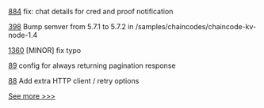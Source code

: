
[884](https://github.com/hyperledger/aries-mobile-agent-react-native/pull/884) fix: chat details for cred and proof notification

[398](https://github.com/hyperledger-labs/fablo/pull/398) Bump semver from 5.7.1 to 5.7.2 in /samples/chaincodes/chaincode-kv-node-1.4

[1360](https://github.com/hyperledger/besu-docs/pull/1360) [MINOR] fix typo

[89](https://github.com/hyperledger/firefly-common/pull/89) config for always returning pagination response

[88](https://github.com/hyperledger/firefly-common/pull/88) Add extra HTTP client / retry options


[See more >>>](https://start-here.hyperledger.org/pull-requests)

